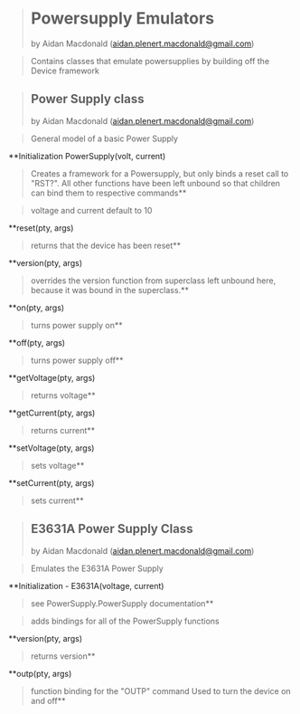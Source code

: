 > # Powersupply Emulators #
> by Aidan Macdonald (aidan.plenert.macdonald@gmail.com)

> Contains classes that emulate powersupplies by
> building off the Device framework

> ## Power Supply class ##
> by Aidan Macdonald (aidan.plenert.macdonald@gmail.com)

> General model of a basic Power Supply

**Initialization PowerSupply(volt, current)
> Creates a framework for a Powersupply, but only binds
> a reset call to "RST?". All other functions have been
> left unbound so that children can bind them to respective
> commands**

> voltage and current default to 10

**reset(pty, args)
> returns that the device has been reset**

**version(pty, args)
> overrides the version function from superclass
> left unbound here, because it was bound in the
> superclass.**

**on(pty, args)
> turns power supply on**

**off(pty, args)
> turns power supply off**

**getVoltage(pty, args)
> returns voltage**

**getCurrent(pty, args)
> returns current**

**setVoltage(pty, args)
> sets voltage**

**setCurrent(pty, args)
> sets current**


> ## E3631A Power Supply Class ##
> by Aidan Macdonald (aidan.plenert.macdonald@gmail.com)

> Emulates the E3631A Power Supply

**Initialization - E3631A(voltage, current)
> see PowerSupply.PowerSupply documentation**

> adds bindings for all of the PowerSupply functions

**version(pty, args)
> returns version**

**outp(pty, args)
> function binding for the "OUTP" command
> Used to turn the device on and off**
